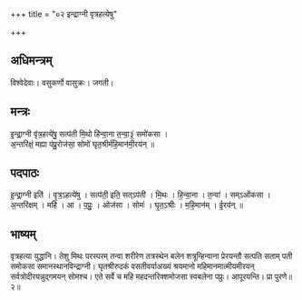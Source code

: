 +++
title = "०२ इन्द्राग्नी वृत्रहत्येषु"

+++
## अधिमन्त्रम्
विश्वेदेवाः। वसुकर्णो वासुक्रः। जगती।

## मन्त्रः
इ॒न्द्रा॒ग्नी वृ॑त्र॒हत्ये॑षु॒ सत्प॑ती मि॒थो हि॑न्वा॒ना त॒न्वा॒३॒॑ समो॑कसा ।  
अ॒न्तरि॑क्षं॒ मह्या प॑प्रु॒रोज॑सा॒ सोमो॑ घृत॒श्रीर्म॑हि॒मान॑मी॒रय॑न् ॥

## पदपाठः
इ॒न्द्रा॒ग्नी इति॑ । वृ॒त्र॒ऽहत्ये॑षु । सत्प॑ती॒ इति॒ सत्ऽप॑ती । मि॒थः । हि॒न्वा॒ना । त॒न्वा॑ । सम्ऽओ॑कसा ।  
अ॒न्तरि॑क्षम् । महि॑ । आ । प॒प्रुः॒ । ओज॑सा । सोमः॑ । घृ॒त॒ऽश्रीः । म॒हि॒मान॑म् । ई॒रय॑न् ॥

## भाष्यम्
वृत्रहत्या युद्धानि। तेशु मिथः परस्परम् तन्वा शरीरेण तत्रस्थेन बलेन शत्रून्हिन्वाना प्रेरयन्तौ सत्पति सताम् पती समोकसा समानस्थानविन्द्राग्नी। घृतश्रीरुदकं वसतीवर्याअख्यं श्रयमानो महिमानमात्मीयमीरयन् सर्वत्रोदीरयन्नुद्गमयन् सोमश्च। एते सर्वे च महि महदन्तरिक्शमोजसा स्वबलेना पप्रुः। आपूरयन्ति। प्रा पुरणे॥२॥